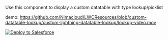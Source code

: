 Use this component to display a custom datatable with type lookup/picklist

demo: https://github.com/Nimacloud/LWCResources/blob/custom-datatable-lookup/custom-lightning-datatable-lookup/lookup-video.mov

<a href="https://githubsfdeploy.herokuapp.com?owner=Nimacloud&repo=LWCResources&ref=custom-datatable-lookup/custom-lightning-datatable-lookup/custom-datatable-lookup" rel="nofollow">
  <img alt="Deploy to Salesforce" src="https://raw.githubusercontent.com/afawcett/githubsfdeploy/master/deploy.png" style="max-width:100%;">
</a>
